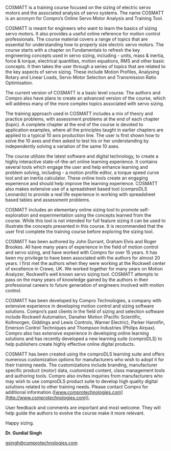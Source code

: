 COSMATT is a training course focused on the sizing of electric servo motors and the associated analysis of servo systems. The name COSMATT is an acronym for Compro’s Online Servo Motor Analysis and Training Tool.

COSMATT is meant for engineers who want to learn the basics of sizing servo motors. It also provides a useful online reference for motion control professionals. The course material covers a range of topics that are essential for understanding how to properly size electric servo motors. The course starts with a chapter on Fundamentals to refresh the key engineering concepts used in servo sizing, including - units, mass & inertia, force & torque, electrical quantities, motion equations, RMS and other basic concepts. It then takes the user through a series of topics that are related to the key aspects of servo sizing. These include Motion Profiles, Analysing Rotary and Linear Loads, Servo Motor Selection and Transmission Ratio Optimisation.

The current version of COSMATT is a basic level course. The authors and Compro also have plans to create an advanced version of the course, which will address many of the more complex topics associated with servo sizing.

The training approach used in COSMATT includes a mix of theory and practice problems, with assessment problems at the end of each chapter (topic). A complete chapter at the end of the course is devoted to application examples, where all the principles taught in earlier chapters are applied to a typical 10 axis production line. The user is first shown how to solve the 10 axes and then asked to test his or her understanding by independently solving a variation of the same 10 axes.

The course utilizes the latest software and digital technology, to create a highly interactive state-of-the-art online learning experience. It contains several tools which engage the user and help enhance learning and problem solving, including - a motion profile editor, a torque speed curve tool and an inertia calculator. These online tools create an engaging experience and should help improve the learning experience. COSMATT also makes extensive use of a spreadsheet based tool (comproDLS Leonardo) to provide a real life experience in working with spreadsheet based tables and assessment problems.

COSMATT includes an elementary online sizing tool to promote self-exploration and experimentation using the concepts learned from the course. While this tool is not intended for full feature sizing it can be used to illustrate the concepts presented in this course. It is recommended that the user first complete the training course before exploring the sizing tool.

COSMATT has been authored by John Durrant, Graham Elvis and Roger Brookes. All have many years of experience in the field of motion control and servo sizing, and have worked with Compro for over 15 years. It has been my privilege to have been associated with the authors for almost 20 years. I first met the authors when they were working at the Rockwell center of excellence in Crewe, UK. We worked together for many years on Motion Analyzer, Rockwell’s well known servo sizing tool. COSMATT attempts to pass on the many years of knowledge gained by the authors in their professional careers to future generation of engineers involved with motion control.

COSMATT has been developed by Compro Technologies, a company with extensive experience in developing motion control and sizing software solutions. Compro’s past clients in the field of sizing and selection software include Rockwell Automation, Danaher Motion (Pacific Scientific, Kollmorgen, Giddings and Lewis Controls, Warner Electric), Parker Hannifin, Emerson Control Techniques and Thompson Industries (Philips Airpax). Compro also has extensive experience in developing online learning solutions and has recently developed a new learning suite (comproDLS) to help publishers create highly effective online digital products.

COSMATT has been created using the comproDLS learning suite and offers numerous customization options for manufacturers who wish to adopt it for their training needs. The customizations include branding, manufacturer specific product (motor) data, customized content, class management tools and authoring tools. Compro also invites inquiries from manufacturers who may wish to use comproDLS product suite to develop high quality digital solutions related to other training needs. Please contact Compro for additional information ([www.comprotechnologies.com](http://www.comprotechnologies.com)).

User feedback and comments are important and most welcome. They will help guide the authors to evolve the course make it more relevant.

Happy sizing.

**Dr. Gurdial Singh**

<gsingh@comprotechnologies.com>
